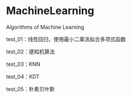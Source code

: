 # MachineLearning
Algorithms of Machine Learning

test_01：线性回归，使用最小二乘法拟合多项式函数

test_02：感知机算法

test_03：KNN

test_04：KDT

test_05：朴素贝叶斯
